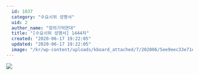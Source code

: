 ```yaml
---
  id: 1037
  category: "수요시위 성명서"
  uid: 2
  author_name: "정의기억연대"
  title: "[수요시위 성명서] 1444차"
  created: "2020-06-17 19:22:05"
  updated: "2020-06-17 19:22:05"
  image: "/kr/wp-content/uploads/kboard_attached/7/202006/5ee9eec33e71e1736111.jpg"
---
```

![](/kr/wp-content/uploads/kboard_attached/7/202006/5ee9eec33e71e1736111.jpg)